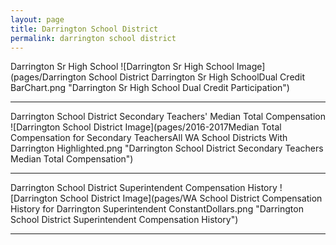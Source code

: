 ```yaml
---
layout: page
title: Darrington School District
permalink: darrington school district
---
```



Darrington Sr High School
![Darrington Sr High School Image](pages/Darrington School District Darrington Sr High SchoolDual Credit BarChart.png "Darrington Sr High School Dual Credit Participation")

___

Darrington School District Secondary Teachers' Median Total Compensation
![Darrington School District Image](pages/2016-2017Median Total Compensation for Secondary TeachersAll WA School Districts With Darrington Highlighted.png "Darrington School District Secondary Teachers Median Total Compensation")

___

Darrington School District Superintendent Compensation History
![Darrington School District Image](pages/WA School District Compensation History for Darrington Superintendent ConstantDollars.png "Darrington School District Superintendent Compensation History")

___

